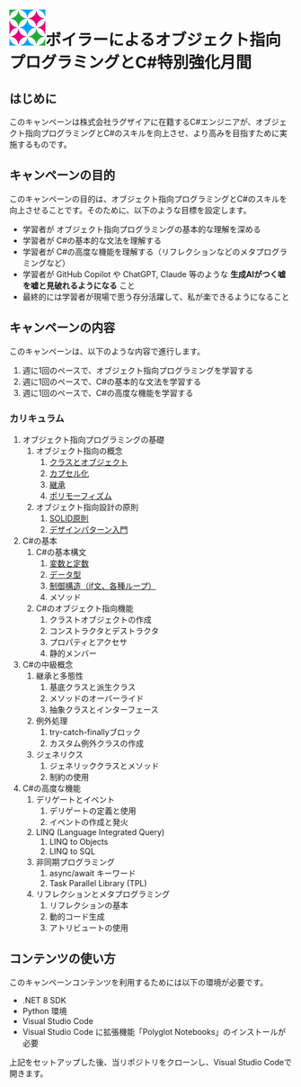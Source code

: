 # <img src="./Assets/img/dhq_boiler%20アイコン_64x64.png" alt="ボイラーの自画像" title="ボイラーの自画像" width="64" height="64">ボイラーによるオブジェクト指向プログラミングとC#特別強化月間

## はじめに

このキャンペーンは株式会社ラグザイアに在籍するC#エンジニアが、オブジェクト指向プログラミングとC#のスキルを向上させ、より高みを目指すために実施するものです。

## キャンペーンの目的

このキャンペーンの目的は、オブジェクト指向プログラミングとC#のスキルを向上させることです。そのために、以下のような目標を設定します。

- 学習者が オブジェクト指向プログラミングの基本的な理解を深める
- 学習者が C#の基本的な文法を理解する
- 学習者が C#の高度な機能を理解する（リフレクションなどのメタプログラミングなど）
- 学習者が GitHub Copilot や ChatGPT, Claude 等のような **生成AIがつく嘘を嘘と見破れるようになる** こと
- 最終的には学習者が現場で思う存分活躍して、私が楽できるようになること

## キャンペーンの内容

このキャンペーンは、以下のような内容で進行します。

1. 週に1回のペースで、オブジェクト指向プログラミングを学習する
1. 週に1回のペースで、C#の基本的な文法を学習する
1. 週に1回のペースで、C#の高度な機能を学習する

### カリキュラム

1. オブジェクト指向プログラミングの基礎
    1. オブジェクト指向の概念
        1. [クラスとオブジェクト](./01_OOP/01_Object-OrientedConcepts/01_Class_and_Object.ipynb)
        1. [カプセル化](./01_OOP/01_Object-OrientedConcepts/02_Encapsulation.ipynb)
        1. [継承](./01_OOP/01_Object-OrientedConcepts/03_Inheritance.ipynb)
        1. [ポリモーフィズム](./01_OOP/01_Object-OrientedConcepts/04_Polymorphism.ipynb) 
    1. オブジェクト指向設計の原則
        1. [SOLID原則](./01_OOP/02_Object-OrientedDesignPrinciples/01_SOLID_Principles.ipynb)
        1. [デザインパターン入門](./01_OOP/02_Object-OrientedDesignPrinciples/02_Design_Pattern.ipynb)
1. C#の基本
    1. C#の基本構文
        1. [変数と定数](./02_CSharpBasic/01_CSharp_BasicSyntax/01_CSharp_Variables_and_Constants.ipynb)
        1. [データ型](./02_CSharpBasic/01_CSharp_BasicSyntax/02_Data_Type.ipynb)
        1. [制御構造（if文、各種ループ）](./02_CSharpBasic/01_CSharp_BasicSyntax/03_Control_Structures.ipynb)
        1. メソッド
    1. C#のオブジェクト指向機能
        1. クラストオブジェクトの作成
        1. コンストラクタとデストラクタ
        1. プロパティとアクセサ
        1. 静的メンバー
1. C#の中級概念
    1. 継承と多態性
        1. 基底クラスと派生クラス
        1. メソッドのオーバーライド
        1. 抽象クラスとインターフェース
    1. 例外処理
        1. try-catch-finallyブロック
        1. カスタム例外クラスの作成
    1. ジェネリクス
        1. ジェネリッククラスとメソッド
        1. 制約の使用
1. C#の高度な機能
    1. デリゲートとイベント
        1. デリゲートの定義と使用
        1. イベントの作成と発火
    1. LINQ (Language Integrated Query)
        1. LINQ to Objects
        1. LINQ to SQL
    1. 非同期プログラミング
        1. async/await キーワード
        1. Task Parallel Library (TPL)
    1. リフレクションとメタプログラミング
        1. リフレクションの基本
        1. 動的コード生成
        1. アトリビュートの使用

## コンテンツの使い方

このキャンペーンコンテンツを利用するためには以下の環境が必要です。

* .NET 8 SDK
* Python 環境
* Visual Studio Code
* Visual Studio Code に拡張機能「Polyglot Notebooks」のインストールが必要

上記をセットアップした後、当リポジトリをクローンし、Visual Studio Codeで開きます。